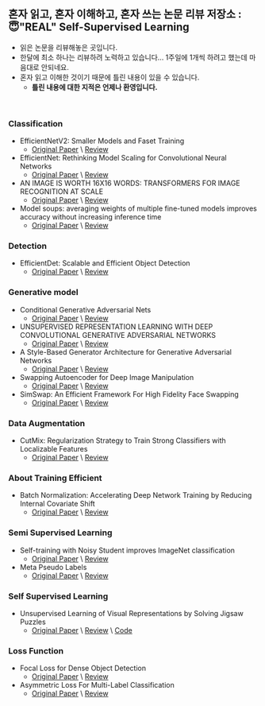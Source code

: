 ## 혼자 읽고, 혼자 이해하고, 혼자 쓰는 논문 리뷰 저장소 :<br> 😇"REAL" Self-Supervised Learning<br>
- 읽은 논문을 리뷰해놓은 곳입니다.
- 한달에 최소 하나는 리뷰하려 노력하고 있습니다... 1주일에 1개씩 하려고 했는데 마음대로 안되네요.
- 혼자 읽고 이해한 것이기 때문에 틀린 내용이 있을 수 있습니다.
  - __틀린 내용에 대한 지적은 언제나 환영입니다.__

<br>

### Classification
- EfficientNetV2: Smaller Models and Faset Training
  - [Original Paper](https://arxiv.org/pdf/2104.00298.pdf) \ [Review](https://charmed-creek-53c.notion.site/EfficientNet-V2-c8eb02319a0e43479eb26543c849d5e6)
- EfficientNet: Rethinking Model Scaling for Convolutional Neural Networks
  - [Original Paper](https://arxiv.org/pdf/1905.11946.pdf) \ [Review](https://charmed-creek-53c.notion.site/EfficientNet-03c15632c61b4748a7d7334cb6980165)
- AN IMAGE IS WORTH 16X16 WORDS: TRANSFORMERS FOR IMAGE RECOGNITION AT SCALE
  - [Original Paper](https://arxiv.org/pdf/2010.11929.pdf) \ [Review](https://charmed-creek-53c.notion.site/Vision-Transfomrers-b917b083ca004a13b42c5d031c363cee)
- Model soups: averaging weights of multiple fine-tuned models improves accuracy without increasing inference time
  - [Original Paper](https://arxiv.org/pdf/2203.05482.pdf) \ [Review](https://charmed-creek-53c.notion.site/Model-Soup-dc5027a489fc4bbabbc6f804218d22d9)


### Detection
- EfficientDet: Scalable and Efficient Object Detection
  - [Original Paper](https://arxiv.org/pdf/1911.09070.pdf) \ [Review](https://charmed-creek-53c.notion.site/EfficientDet-fea86e2f4a384f148369b527c1c22e50)
### Generative model
- Conditional Generative Adversarial Nets 
  - [Original Paper](https://arxiv.org/pdf/1411.1784.pdf) \ [Review](https://charmed-creek-53c.notion.site/CGAN-4c18e0c8b16747eda4b0e41189978e59) 
- UNSUPERVISED REPRESENTATION LEARNING WITH DEEP CONVOLUTIONAL GENERATIVE ADVERSARIAL NETWORKS 
  - [Original Paper](https://arxiv.org/pdf/1511.06434.pdf) \ [Review](https://charmed-creek-53c.notion.site/DCGAN-51f9bbb99f2844a2a20b1b7c547354fe)
- A Style-Based Generator Architecture for Generative Adversarial Networks 
  - [Original Paper](https://arxiv.org/pdf/1812.04948.pdf) \ [Review](https://charmed-creek-53c.notion.site/StyleGAN-v1-94bee9d5faac4f97abf3f14d09b4f906)
- Swapping Autoencoder for Deep Image Manipulation
  - [Original Paper](https://arxiv.org/pdf/2007.00653.pdf) \ [Review](https://charmed-creek-53c.notion.site/Swapping-Autoencoder-ba1d7814a94a4f1abdada21bcb70b636)
- SimSwap: An Efficient Framework For High Fidelity Face Swapping
  - [Original Paper](https://arxiv.org/pdf/2106.06340v1.pdf) \ [Review](https://charmed-creek-53c.notion.site/SimSwap-dff9c8be8d674389af332d6ba03c96f9)
### Data Augmentation
- CutMix: Regularization Strategy to Train Strong Classifiers with Localizable Features
  - [Original Paper](https://arxiv.org/pdf/1905.04899.pdf) \ [Review](https://charmed-creek-53c.notion.site/CutMix-57f9b7259fb74852b7434e11c5c6f3ef)
### About Training Efficient
- Batch Normalization: Accelerating Deep Network Training by Reducing Internal Covariate Shift
  - [Original Paper](https://arxiv.org/pdf/1502.03167.pdf) \ [Review](https://charmed-creek-53c.notion.site/Batch-Normalization-fc9fce83884a4335a4015c03576f3ac6)
### Semi Supervised Learning
- Self-training with Noisy Student improves ImageNet classification
  - [Original Paper](https://arxiv.org/pdf/1911.04252.pdf) \ [Review](https://charmed-creek-53c.notion.site/Noisy-Student-f3da95d04f8c4aaf9e9987775974e3bd)
- Meta Pseudo Labels
  - [Original Paper](https://arxiv.org/pdf/2003.10580.pdf) \ [Review](https://charmed-creek-53c.notion.site/Meta-Pseudo-Labels-dd13f44e347545abac4f3bc4f133f7b4)
### Self Supervised Learning
- Unsupervised Learning of Visual Representations by Solving Jigsaw Puzzles
  - [Original Paper](https://arxiv.org/pdf/1603.09246.pdf) \ [Review](https://charmed-creek-53c.notion.site/JigSaw-Puzzle-7e46c389fd4d4d4b83dda61d9e9736e2) \ [Code](https://github.com/quhb2455/paper-review/tree/main/code/jigsaw_puzzle)
### Loss Function
- Focal Loss for Dense Object Detection
  - [Original Paper](https://arxiv.org/pdf/1708.02002.pdf) \ [Review](https://charmed-creek-53c.notion.site/Focal-Loss-f5af90040a3e4e138c96df0cd3684aaf)
- Asymmetric Loss For Multi-Label Classification
  - [Original Paper](https://arxiv.org/pdf/2009.14119.pdf) \ [Review](https://charmed-creek-53c.notion.site/Asymmetric-Loss-9046392191654fbebd0a6200b136f3a2)
